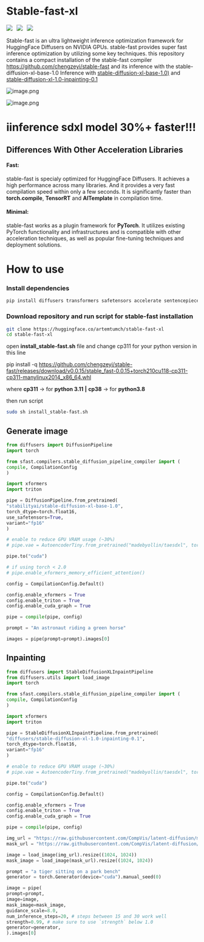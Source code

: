 # Stable-fast-xl
<div>
    <a href='https://huggingface.co/artemtumch/stable-fast-xl'><img src='https://img.shields.io/badge/%F0%9F%A4%97%20HuggingFaceModel-StableFastXL-blue'></a>&ensp;
    <a href='https://github.com/chengzeyi/stable-fast'><img src='https://img.shields.io/badge/StableFast-262826?logo=github'></a>&ensp;
    <a href='https://huggingface.co/stabilityai/stable-diffusion-xl-base-1.0'><img src='https://img.shields.io/badge/%F0%9F%A4%97%20HuggingFaceModel-SDXL-blue'></a>&ensp;
</div>

Stable-fast is an ultra lightweight inference optimization framework for HuggingFace Diffusers on NVIDIA GPUs. stable-fast provides super fast inference optimization by utilizing some key techniques.
this repository contains a compact installation of the stable-fast compiler https://github.com/chengzeyi/stable-fast and its inference with the stable-diffusion-xl-base-1.0
Inference with [stable-diffusion-xl-base-1.0)](https://huggingface.co/stabilityai/stable-diffusion-xl-base-1.0) and [stable-diffusion-xl-1.0-inpainting-0.1](https://huggingface.co/diffusers/stable-diffusion-xl-1.0-inpainting-0.1)

![image.png](https://cdn-uploads.huggingface.co/production/uploads/670503434c094132b2282e63/Xib4SHo9PX7-oSWP3Or3Y.png)

![image.png](https://cdn-uploads.huggingface.co/production/uploads/670503434c094132b2282e63/-a7V70NkS09TeMSZAKgVB.png)

# iinference sdxl model 30%+ faster!!!

## Differences With Other Acceleration Libraries
#### Fast:
stable-fast is specialy optimized for HuggingFace Diffusers. It achieves a high performance across many libraries. And it provides a very fast compilation speed within only a few seconds. It is significantly faster than **torch.compile**, **TensorRT** and **AITemplate** in compilation time.
#### Minimal:
stable-fast works as a plugin framework for **PyTorch**. It utilizes existing PyTorch functionality and infrastructures and is compatible with other acceleration techniques, as well as popular fine-tuning techniques and deployment solutions.


# How to use

### Install dependencies
```bash
pip install diffusers transformers safetensors accelerate sentencepiece
```

### Download repository and run script for stable-fast installation
```bash
git clone https://huggingface.co/artemtumch/stable-fast-xl
cd stable-fast-xl
```
open **install_stable-fast.sh** file and change cp311 for your python version in this line

pip install -q https://github.com/chengzeyi/stable-fast/releases/download/v0.0.15/stable_fast-0.0.15+torch210cu118-cp311-cp311-manylinux2014_x86_64.whl

where **cp311** -> for **python 3.11**  **|** **cp38** -> for **python3.8**

then run script
```bash
sudo sh install_stable-fast.sh
```

## Generate image
```py
from diffusers import DiffusionPipeline
import torch

from sfast.compilers.stable_diffusion_pipeline_compiler import (
compile, CompilationConfig
)

import xformers
import triton

pipe = DiffusionPipeline.from_pretrained(
"stabilityai/stable-diffusion-xl-base-1.0",
torch_dtype=torch.float16,
use_safetensors=True,
variant="fp16"
)

# enable to reduce GPU VRAM usage (~30%)
# pipe.vae = AutoencoderTiny.from_pretrained("madebyollin/taesdxl", torch_dtype=torch.float16)

pipe.to("cuda")

# if using torch < 2.0
# pipe.enable_xformers_memory_efficient_attention()

config = CompilationConfig.Default()

config.enable_xformers = True
config.enable_triton = True
config.enable_cuda_graph = True

pipe = compile(pipe, config)

prompt = "An astronaut riding a green horse"

images = pipe(prompt=prompt).images[0]
```

## Inpainting
```py
from diffusers import StableDiffusionXLInpaintPipeline
from diffusers.utils import load_image
import torch

from sfast.compilers.stable_diffusion_pipeline_compiler import (
compile, CompilationConfig
)

import xformers
import triton

pipe = StableDiffusionXLInpaintPipeline.from_pretrained(
"diffusers/stable-diffusion-xl-1.0-inpainting-0.1",
torch_dtype=torch.float16,
variant="fp16"
)

# enable to reduce GPU VRAM usage (~30%)
# pipe.vae = AutoencoderTiny.from_pretrained("madebyollin/taesdxl", torch_dtype=torch.float16)

pipe.to("cuda")

config = CompilationConfig.Default()

config.enable_xformers = True
config.enable_triton = True
config.enable_cuda_graph = True

pipe = compile(pipe, config)

img_url = "https://raw.githubusercontent.com/CompVis/latent-diffusion/main/data/inpainting_examples/overture-creations-5sI6fQgYIuo.png"
mask_url = "https://raw.githubusercontent.com/CompVis/latent-diffusion/main/data/inpainting_examples/overture-creations-5sI6fQgYIuo_mask.png"

image = load_image(img_url).resize((1024, 1024))
mask_image = load_image(mask_url).resize((1024, 1024))

prompt = "a tiger sitting on a park bench"
generator = torch.Generator(device="cuda").manual_seed(0)

image = pipe(
prompt=prompt,
image=image,
mask_image=mask_image,
guidance_scale=8.0,
num_inference_steps=20, # steps between 15 and 30 work well
strength=0.99, # make sure to use `strength` below 1.0
generator=generator,
).images[0]

```
